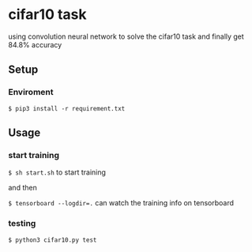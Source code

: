 # cifar10 task

using convolution neural network to solve the cifar10 task
and finally get 84.8% accuracy

## Setup

### Enviroment
`$ pip3 install -r requirement.txt`


## Usage
### start training

`$ sh start.sh` to start training

and then

`$ tensorboard --logdir=.` can watch the training info on tensorboard

### testing
`$ python3 cifar10.py test`

